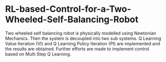 # RL-based-Control-for-a-Two-Wheeled-Self-Balancing-Robot
Two wheeled self balancing robot is physically modelled using Newtonian Mechanics. Then the system is decoupled into two sub systems. Q Learning Value Iteration (VI) and Q Learning Policy Iteration (PI) are implemented and the results are obtained. Further efforts are made to implement control based on Multi Step Q Learning.
